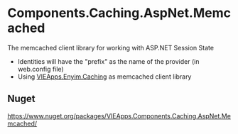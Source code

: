 # Components.Caching.AspNet.Memcached
The memcached client library for working with ASP.NET Session State
- Identities will have the "prefix" as the name of the provider (in web.config file)
- Using [VIEApps.Enyim.Caching](https://github.com/vieapps/Enyim.Caching) as memcached client library

## Nuget
https://www.nuget.org/packages/VIEApps.Components.Caching.AspNet.Memcached/
